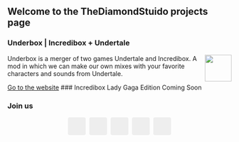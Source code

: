 ## Welcome to the TheDiamondStuido projects page

### Underbox | Incredibox + Undertale

<p><a href="https://thediamondstudio.github.io/Underbox/" style="float: right;">
  <img src="https://thediamondstudio.github.io/Underbox/favicon.svg" height="60" width="60">
 </a>Underbox is a merger of two games Undertale and Incredibox. A mod in which we can make our own mixes with your favorite characters and sounds from Undertale.</p>
 <a href="https://thediamondstudio.github.io/Underbox/">Go to the website</a>
### Incredibox Lady Gaga Edition
Coming Soon

### Join us
<ul class="social-icons">
  <li><a class="social-icon-twitter" href="#" title="..." target="_blank" rel="noopener"></a></li>
  <li><a class="social-icon-fb" href="#" title="..." target="_blank" rel="noopener"></a></li>
  <li><a class="social-icon-vk" href="#" title="..." target="_blank" rel="noopener"></a></li>
  <li><a class="social-icon-telegram" href="#" title="..." target="_blank" rel="noopener"></a></li>
  <li><a class="social-icon-youtube" href="#" title="..." target="_blank" rel="noopener"></a></li>
</ul>
<style>
  .social-icons {
  display: flex;
  justify-content: center;
  list-style: none;
  margin-top: 1rem;
  margin-bottom: 1rem;
  padding-left: 0;
}
.social-icons>li {
  margin-left: 0.25rem;
  margin-right: 0.25rem;
}
.social-icons a {
  position: relative;
  background-color: #eee;
  display: block;
  -webkit-user-select: none;
  -moz-user-select: none;
  -ms-user-select: none;
  user-select: none;
  transition: background-color .3s ease-in-out;
  width: 2.5rem;
  height: 2.5rem;
  border-radius: .25rem;
}
.social-icons a:hover {
  background-color: #e0e0e0;
}
.social-icons a::before {
  content: "";
  position: absolute;
  width: 1.2rem;
  height: 1.2rem;
  left: .65rem;
  top: .65rem;
  background: transparent no-repeat center center;
  background-size: 100% 100%;
}
.social-icons .social-icon-twitter::before {
  background-image: url("...");
}
.social-icons .social-icon-fb::before {
  background-image: url("...");
}
.social-icons .social-icon-vk::before {
  background-image: url("...");
}
.social-icons .social-icon-telegram::before {
  background-image: url("...");
}
.social-icons .social-icon-youtube::before {
  background-image: url("...");
}
  </style>
<!-- Yandex.RTB R-A-1754644-1 -->
<div id="yandex_rtb_R-A-1754644-1"></div>
<script>window.yaContextCb.push(()=>{
  Ya.Context.AdvManager.render({
    renderTo: 'yandex_rtb_R-A-1754644-1',
    blockId: 'R-A-1754644-1'
  })
})</script>
<!-- Yandex.RTB -->
<script>window.yaContextCb=window.yaContextCb||[]</script>
<script src="https://yandex.ru/ads/system/context.js" async></script>

